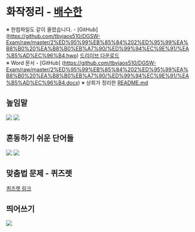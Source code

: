 # 화작정리 - [배수한](https://github.com/SoohanBae)
※ 한컴파일도 같이 올렸습니다. - [GitHub] (https://github.com/tbvjaos510/DGSW-Exam/raw/master/2%ED%95%99%EB%85%84%202%ED%95%99%EA%B8%B0%20%EA%B8%B0%EB%A7%90/%ED%99%94%EC%9E%91/%EA%B5%AD%EC%96%B4.hwp) [드리이브 다운로드](https://drive.google.com/file/d/1vQppkvcU6OZDEOjfUdFwWp07CDFOOzIU/view?usp=sharing)  
※ Word 문서 - [GitHub] (https://github.com/tbvjaos510/DGSW-Exam/raw/master/2%ED%95%99%EB%85%84%202%ED%95%99%EA%B8%B0%20%EA%B8%B0%EB%A7%90/%ED%99%94%EC%9E%91/%EA%B5%AD%EC%96%B4.docx)
※ 상희가 정리한 [README.md](./README2.md)

## 높임말
![](./image/국어001.jpg)
![](./image/국어002.jpg)

## 혼동하기 쉬운 단어들
![](./image/국어003.jpg)
![](./image/국어004.jpg)

## 맞춤법 문제 - 퀴즈렛
[퀴즈렛 링크](https://quizlet.com/_5pgt13)

## 띄어쓰기
![](./image/국어005.jpg)


